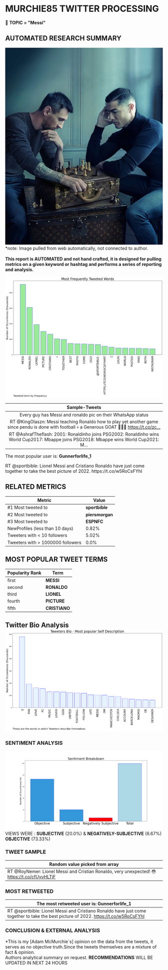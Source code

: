 # MURCHIE85 TWITTER PROCESSING 
&#x1F34E; **TOPIC = "Messi"**

## AUTOMATED RESEARCH SUMMARY

![image](assets/2022-11-19hashtagImage.png)*note: Image pulled from web automatically, not connected to author.
<br></br>
<b> This report is AUTOMATED and not hand crafted, it is designed for pulling metrics on a given keyword or hashtag and performs a series of reporting and analysis.</b>



![image](assets/2022-11-19TWEETS.png)



|                **Sample-Tweets**        |
| :-------------: |
| Every guy has Messi and ronaldo pic on their WhatsApp status |
| RT @KingOlaszn: Messi teaching Ronaldo how to play yet another game since pendu is done with football 💀 a Generous GOAT 🐐🔥🌚 https://t.co/zc… |
| RT @AshrafTheflash: 2001: Ronaldinho joins PSG2002: Ronaldinho wins World Cup2017: Mbappe joins PSG2018: Mbappe wins World Cup2021: M… |

The most popular user is: **Gunnerforlife_1**
<div class="alert alert-block alert-danger"> RT @sportbible: Lionel Messi and Cristiano Ronaldo have just come together to take the best picture of 2022. https://t.co/w5RoCsFYhI</div>

## RELATED METRICS<br>
| Metric | Value |
| ------------- | ------------- |
| #1 Most tweeted to  | **sportbible** |
| #2 Most tweeted to  | **piersmorgan** |
| #3 Most tweeted to  | **ESPNFC** |
| NewProfiles (less than 10 days) | 0.82%  |
| Tweeters with < 10 followers  | 5.02%|
| Tweeters with > 1000000 followers  | 0.0%  |



## MOST POPULAR TWEET TERMS 


| Popularity Rank  | Term |
| ------------- | ------------- |
| first  | **MESSI**  |
| second  | **RONALDO**  |
| third  | **LIONEL** |
| fourth  | **PICTURE**  |
| fifth  | **CRISTIANO**  |


## Twitter Bio Analysis![image](assets/2022-11-19BIO.png)
### SENTIMENT ANALYSIS
![image](assets/2022-11-19sentiment.png)
VIEWS WERE : **SUBJECTIVE**  (20.0%) & **NEGATIVELY-SUBJECTIVE** (6.67%) **OBJECTIVE** (73.33%)

### TWEET SAMPLE 
| Random value picked from array |
| ------------- |
|RT @RoyNemer: Lionel Messi and Cristian Ronaldo, very unexpected! 😳 https://t.co/cfUyvHLTjF |

### MOST RETWEETED 

| The most retweeted user is: **Gunnerforlife_1**  |
| ------------- |
| RT @sportbible: Lionel Messi and Cristiano Ronaldo have just come together to take the best picture of 2022. https://t.co/w5RoCsFYhI |

### CONCLUSION & EXTERNAL ANALYSIS

*This is my [Adam McMurchie`s] opinion on the data from the tweets, it serves as no objective truth.Since the tweets themselves are a mixture of fact & opinion.<br>
Authors analytical summary on request.
**RECOMMENDATIONS** WILL BE UPDATED IN NEXT  24 HOURS <br>